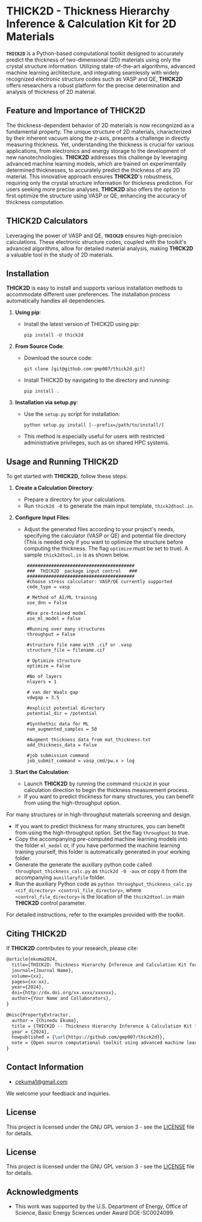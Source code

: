 # THICK2D - Thickness Hierarchy Inference & Calculation Kit for 2D Materials

**`THICK2D`** is a Python-based computational toolkit designed to accurately predict the thickness of two-dimensional (2D) materials using only the crystal structure information. Utilizing state-of-the-art algorithms, advanced machine learning architecture, and integrating seamlessly with widely recognized electronic structure codes such as VASP and QE, **THICK2D** offers researchers a robust platform for the precise determination and analysis of thickness of 2D material.

## Feature and Importance of THICK2D
The thickness-dependent behavior of 2D materials is now recongnized as a fundamental property. The unique structure of 2D materials, characterized by their inherent vacuum along the z-axis, presents a challenge in directly measuring thickness. Yet, understanding the thickness is crucial for various applications, from electronics and energy storage to the development of new nanotechnologies. **THICK2D** addresses this challenge by leveraging advanced machine learning models, which are trained on experimentally determined thicknesses, to accurately predict the thickness of any 2D material. This innovative approach ensures **THICK2D**'s robustness, requiring only the crystal structure information for thickness prediction. For users seeking more precise analyses, **THICK2D** also offers the option to first optimize the structure using VASP or QE, enhancing the accuracy of thickness computation.


## THICK2D Calculators
Leveraging the power of VASP and QE, **`THICK2D`** ensures high-precision calculations. These electronic structure codes, coupled with the toolkit's advanced algorithms, allow for detailed material analysis, making **THICK2D** a valuable tool in the study of 2D materials.

## Installation
**THICK2D** is easy to install and supports various installation methods to accommodate different user preferences. The installation process automatically handles all dependencies.

1. **Using pip**:
   - Install the latest version of THICK2D using pip:
     ```
     pip install -U thick2d
     ```

2. **From Source Code**:
   - Download the source code:
     ```
     git clone [git@github.com:gmp007/thick2d.git]
     ```
   - Install THICK2D by navigating to the directory and running:
     ```
     pip install .
     ```

3. **Installation via setup.py**:
   - Use the `setup.py` script for installation:
     ```
     python setup.py install [--prefix=/path/to/install/]
     ```
   - This method is especially useful for users with restricted administrative privileges, such as on shared HPC systems.

## Usage and Running THICK2D

To get started with **THICK2D**, follow these steps:

1. **Create a Calculation Directory**:
   - Prepare a directory for your calculations.
   - Run `thick2d -0` to generate the main input template, `thick2dtool.in`.

2. **Configure Input Files**:
   - Adjust the generated files according to your project's needs, specifying the calculator (VASP or QE) and potential file directory (This is needed only if you want to optimize the structure before computing the thickness. The flag `optimize` must be set to true). A sample `thick2dtool.in` is as shown below.
     ```
      ########################################
      ###  THICK2D  package input control   ###
      ########################################
      #choose stress calculator: VASP/QE currently supported
      code_type = vasp
      
      # Method of AI/ML training
      use_dnn = False
      
      #Use pre-trained model
      use_ml_model = False
      
      #Running over many structures
      throughput = False
      
      #structure file name with .cif or .vasp
      structure_file = filename.cif
      
      # Optimize structure
      optimize = False
      
      #No of layers
      nlayers = 1
      
      # van der Waals gap
      vdwgap = 3.5
      
      #explicit potential directory
      potential_dir = /potential
      
      #Synthethic data for ML
      num_augmented_samples = 50
      
      #Augment thickness data from mat_thickness.txt
      add_thickness_data = False
      
      #job submission command
      job_submit_command = vasp_cmd/pw.x > log
     ```

3. **Start the Calculation**:
   - Launch **THICK2D** by running the command `thick2d` in your calculation direction to begin the thickness measurement process.
   - If you want to predict thickness for many structures, you can benefit from using the high-throughput option. 

For many structures or in high-throughput materials screening and design.

   - If you want to predict thickness for many structures, you can benefit from using the high-throughput option. Set the flag `throughput` to true.
   - Copy the accompanying pre-computed machine learning models into the folder `ml_model` or, if you have performed the machine learning training yourself, this folder is automatically generated in your working folder.
   - Generate the generate the auxillary python code called `throughput_thickness_calc.py` as `thick2d -0 -aux` or copy it from the accompanying `auxillaryfile` folder.
   - Run the auxiliary Python code as `python throughput_thickness_calc.py <cif_directory> <control_file_directory>`, where `<control_file_directory>` is the location of the `thick2dtool.in` main **THICK2D** control parameter.

For detailed instructions, refer to the examples provided with the toolkit.

## Citing THICK2D

If **THICK2D** contributes to your research, please cite:

```latex
@article{ekuma2024,
  title={THICK2D: Thickness Hierarchy Inference and Calculation Kit for 2D Materials},
  journal={Journal Name},
  volume={xx},
  pages={xx-xx},
  year={2024},
  doi={http://dx.doi.org/xx.xxxx/xxxxxx},
  author={Your Name and Collaborators},
}
```

```latex
@misc{PropertyExtractor,
  author = {Chinedu Ekuma},
  title = {THICK2D -- Thickness Hierarchy Inference & Calculation Kit for 2D Materials},
  year = {2024},
  howpublished = {\url{https://github.com/gmp007/thick2d}},
  note = {Open source computational toolkit using advanced machine learning to predict thickness of 2D-based materials},
}
```


## Contact Information
- [cekuma1@gmail.com](mailto:cekuma1@gmail.com)

We welcome your feedback and inquiries.

## License
This project is licensed under the GNU GPL version 3 - see the [LICENSE](LICENSE) file for details.

## License

This project is licensed under the GNU GPL version 3 - see the [LICENSE](LICENSE) file for details.

## Acknowledgments
- This work was supported by the U.S. Department of Energy, Office of Science, Basic Energy Sciences under Award DOE-SC0024099.

